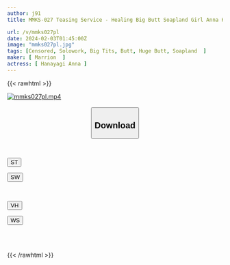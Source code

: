 ```yaml
---
author: j91
title: MMKS-027 Teasing Service - Healing Big Butt Soapland Girl Anna Hanayagi

url: /v/mmks027pl
date: 2024-02-03T01:45:00Z
image: "mmks027pl.jpg"
tags: [Censored, Solowork, Big Tits, Butt, Huge Butt, Soapland	]
maker: [ Marrion  ]
actress: [ Hanayagi Anna ]
---
```



{{< rawhtml >}}

<div class="video" data-videoid="8WeK8bA6gRFok38">
    <a href="javascript:;">
        <img src="/v/mmks027pl/mmks027pl.jpg" width="WIDTH" height="HEIGHT" alt="mmks027pl.mp4" loading="lazy">
    </a>
</div>

<script type="text/javascript" src="https://j91.asia/asset/on-demand-st.js"></script>

<br>
  <link rel="stylesheet" href="https://j91.asia/asset/bs5.css">
  
  <center>
  <button class="btn btn-primary" type="button" data-bs-toggle="collapse" data-bs-target=".multi-collapse" aria-expanded="false" aria-controls="multiCollapseExample1 multiCollapseExample2"><h2>Download</h2></button></center>
</p>
<div class="row">
  <div class="col">
    <div class="collapse multi-collapse" id="multiCollapseExample1">
      <div class="card card-body">
	      	      <br>
<div class="buttons">  
<p><a href="https://streamtape.to/v/8WeK8bA6gRFok38" target="_blank"><button class="btn-hover color-3"><i class="fa fa-download"></i> ST</button></a></p>
<p><a href="https://flaswish.com/1ecj9oobf8aw" target="_blank"><button class="btn-hover color-2"><i class="fa fa-download"></i> SW</button></a></p></div>
    </div>
  </div>
</div>
  <div class="col">
    <div class="collapse multi-collapse" id="multiCollapseExample2">
      <div class="card card-body">
	      <br>
<div class="buttons">
<p><a href="javascript:;" target="_blank"><button class="btn-hover color-9"><i class="fa fa-download"></i> VH</button></a></p>
<p><a href="javascript:;" target="_blank"><button class="btn-hover color-8"><i class="fa fa-download"></i> WS</button></a></p></div>
<br><br>
      </div>
    </div>
  </div>
</div>

{{< /rawhtml >}}